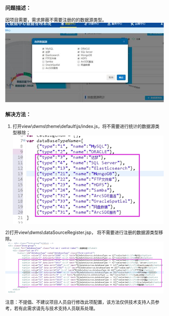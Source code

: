 ### 问题描述： ###

因项目需要，需求屏蔽不需要注册的的数据源类型。    
![](picture/p8.png)   

### 解决方法： ###
1) 打开view\dwms\theme\default\js/index.js，将不需要进行统计的数据源类型移除；  
![](picture/p9.png)  

2)打开view\dwms\dataSourceRegister.jsp， 将不需要进行注册的数据源类型移除。 
 ![](picture/p10.png)   
 
注意：不提倡、不建议项目人员自行修改此项配置，该方法仅供技术支持人员参考，若有此需求请先与技术支持人员联系处理。


